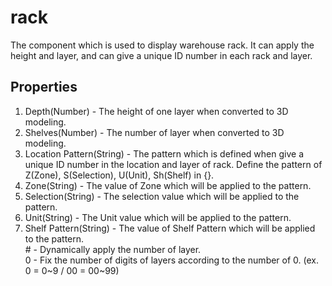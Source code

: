 # rack

The component which is used to display warehouse rack. It can apply the height and layer, and can give a unique ID number in each rack and layer.

## Properties

1. Depth(Number) - The height of one layer when converted to 3D modeling.
2. Shelves(Number) - The number of layer when converted to 3D modeling.
3. Location Pattern(String) - The pattern which is defined when give a unique ID number in the location and layer of rack. Define the pattern of Z(Zone), S(Selection), U(Unit), Sh(Shelf) in {}.
4. Zone(String) - The value of Zone which will be applied to the pattern.
5. Selection(String) - The selection value which will be applied to the pattern.
6. Unit(String) - The Unit value which will be applied to the pattern.
7. Shelf Pattern(String) - The value of Shelf Pattern which will be applied to the pattern.  
   \# - Dynamically apply the number of layer.  
   0 - Fix the number of digits of layers according to the number of 0. (ex. 0 = 0~9 / 00 = 00~99)
